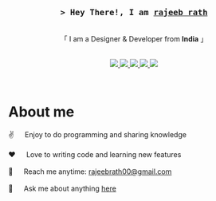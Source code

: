 

<h3 align="center">
        <samp>&gt; Hey There!, I am
                <b><a target="_blank" href="https://rajeeb-rath.github.io">rajeeb rath</a></b>
        </samp>
</h3>


<p align="center"> 
    <br>
    「 I am a Designer & Developer from <b>India</b> 」
    <br>
    <br>
  
</p>

<p align="center">
 <a href="https://rajeeb-rath.github.io" target="blank">
  <img src="https://img.shields.io/badge/Website-DC143C?style=for-the-badge&logo=medium&logoColor=white"/>
 </a>
 <a href="https://www.linkedin.com/in/rajeebrath/" target="_blank">
  <img src="https://img.shields.io/badge/LinkedIn-0077B5?style=for-the-badge&logo=linkedin&logoColor=white"/>
 </a>
 <a href="https://twitter.com/rajeeb_rath" target="_blank">
  <img src="https://img.shields.io/badge/Twitter-1DA1F2?style=for-the-badge&logo=twitter&logoColor=white" />
 </a>
 <a href="https://www.instagram.com/rajeeb.rj/" target="_blank">
  <img src="https://img.shields.io/badge/Instagram-fe4164?style=for-the-badge&logo=instagram&logoColor=white"/>
 </a> 
 <a href="https://facebook.com/rath.rajeeb" target="_blank">
  <img src="https://img.shields.io/badge/Facebook-20BEFF?&style=for-the-badge&logo=facebook&logoColor=white"/>
  </a> 
</p>
<br />

<!-- About Section -->
 # About me
 
<p>
 
  
 ✌️ &emsp; Enjoy to do programming and sharing knowledge <br/><br/>
 ❤️ &emsp; Love to writing code and learning new features<br/><br/>
 📧 &emsp; Reach me anytime: rajeebrath00@gmail.com<br/><br/>
 💬 &emsp; Ask me about anything [here](https://docs.google.com/forms/d/e/1FAIpQLScb-5f7RyXWU7tXMD4SYCyjBbEv47EOJeE0eG3eMpd3tB2uTw/viewform)

</p>

<br/>
<br/>
<br/>


